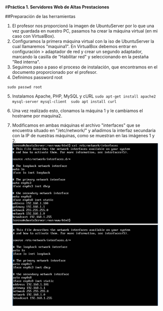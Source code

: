#**Práctica 1. Servidores Web de Altas Prestaciones**

##Preparación de las herramientas

1. El profesor nos proporcionó la imagen de UbuntuServer por lo que una vez guardada en nuestro PC, pasamos ha crear la máquina virtual (en mi caso con VirtualBox).
2. Configuramos la primera máquina virtual con la iso de UbuntuServer la cual llamaremos "maquina1". En VirtualBox debemos entrar en configuración > adaptador de red y crear un segundo adaptador, marcando la casilla de "Habilitar red" y  seleccionando en la pestaña "Red interna". 
3. Seguimos paso a paso el proceso de instalación, que encontramos en el documento proporcionado por el profesor.
4. Definimos password root
  
  ` sudo passwd root`

5. Instalamos Apache, PHP, MySQL y cURL
  `sudo apt-get install apache2 mysql-server mysql-client 
   sudo apt install curl `

6. Una vez realizado esto, clonamos la máquina 1 y le cambiamos el hostname por maquina2.
7. Modificamos en ambas máquinas el archivo "interfaces" que se encuentra situado en "/etc/network/" y añadimos la interfaz secundaria con la IP de nuestras máquinas, como se muestran en las imágenes 1 y 2.
![img](https://github.com/lorcaspal/SWAP1819/blob/master/images/IPmaquina1.PNG)
![img](https://github.com/lorcaspal/SWAP1819/blob/master/images/IPmaquina2.PNG)
